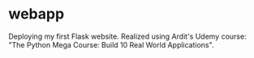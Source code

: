 # webapp
Deploying my first Flask website. Realized using Ardit's Udemy course: "The Python Mega Course: Build 10 Real World Applications".

